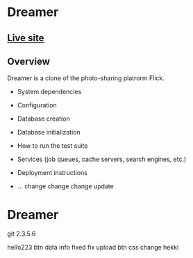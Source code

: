 # Dreamer

## [Live site](http://dreamer-heroku.herokuapp.com/#/)

## Overview
Dreamer is a clone of the photo-sharing platrorm Flick.

* System dependencies

* Configuration

* Database creation

* Database initialization

* How to run the test suite

* Services (job queues, cache servers, search engines, etc.)

* Deployment instructions

* ...
change change change
update
# Dreamer
git 2.3.5.6
 
 hello223
 btn data info fixed
 fix upload btn 
 css change 
 hekki